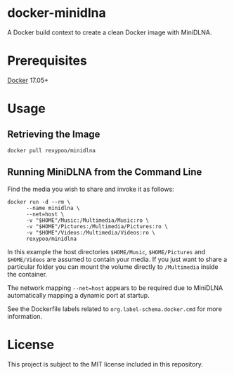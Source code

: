 # docker-minidlna

A Docker build context to create a clean Docker image with MiniDLNA.

# Prerequisites

[Docker] 17.05+

# Usage

## Retrieving the Image

```shell
docker pull rexypoo/minidlna
```

## Running MiniDLNA from the Command Line

Find the media you wish to share and invoke it as follows:

```shell
docker run -d --rm \
      --name minidlna \
      --net=host \
      -v "$HOME"/Music:/Multimedia/Music:ro \
      -v "$HOME"/Pictures:/Multimedia/Pictures:ro \
      -v "$HOME"/Videos:/Multimedia/Videos:ro \
      rexypoo/minidlna
```
In this example the host directories `$HOME/Music`,  `$HOME/Pictures` and `$HOME/Videos` are assumed to contain your media. If you just want to share a particular folder you can mount the volume directly to `/Multimedia` inside the container.

The network mapping `--net=host` appears to be required due to MiniDLNA automatically mapping a dynamic port at startup.

See the Dockerfile labels related to `org.label-schema.docker.cmd` for more information.

# License

This project is subject to the MIT license included in this repository.

[Docker]: https://www.docker.com
